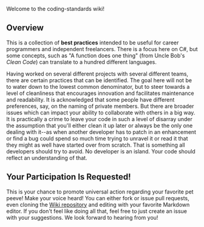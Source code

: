 Welcome to the coding-standards wiki!

## Overview
This is a collection of **best practices** intended to be useful for career programmers and independent freelancers. There is a focus here on C#, but some concepts, such as "A function does one thing" (from Uncle Bob's _Clean Code_) can translate to a hundred different languages.

Having worked on several different projects with several different teams, there are certain practices that can be identified. The goal here will not be to water down to the lowest common denominator, but to steer towards a level of cleanliness that encourages innovation and facilitates maintenance and readability. It is acknowledged that some people have different preferences, say, on the naming of private members. But there are broader issues which can impact your ability to collaborate with others in a big way. It is practically a crime to leave your code in such a level of disarray under the assumption that you'll either clean it up later or always be the only one dealing with it--as when another developer has to patch in an enhancement or find a bug could spend so much time trying to unravel it or read it that they might as well have started over from scratch. That is something all developers should try to avoid. No developer is an island. Your code should reflect an understanding of that.

## Your Participation Is Requested!

This is your chance to promote universal action regarding your favorite pet peeve! Make your voice heard! You can either fork or issue pull requests, even cloning the [Wiki repository](https://github.com/A-frame/coding-standards.wiki.git) and editing with your favorite Markdown editor. If you don't feel like doing all that, feel free to just create an issue with your suggestions. We look forward to hearing from you!